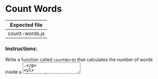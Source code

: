 # Count Words

| Expected file  |
| -------------- |
| count-words.js |

### Instructions:

Write a function called `countWords` that calculates the number of words inside a <textarea>.

- The function should accept the ID of a <textarea>.
- It should return the number of words, defined as space-separated strings.

> You only need to create and submit the `count-words.js` file, which you can be checked locally with provided HTML file:

- [class-on-click.html](story07/count-words/count-words.html)

> Feel free to modify provided file according to your needs, and don't forget to link your solution to the HTML file. If necessary, you can add your own CSS file.

### Expected Function:

```js
function countWords(textareaId) {
  //...
}
```
